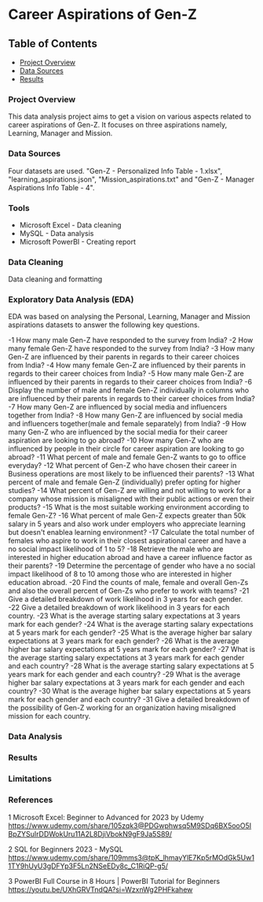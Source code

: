 # Career Aspirations of Gen-Z

## Table of Contents

- [Project Overview](#project-overview)
- [Data Sources](#data-sources)
- [Results](#results)

### Project Overview

This data analysis project aims to get a vision on various aspects related to career aspirations of Gen-Z. It focuses on three aspirations namely, Learning, Manager and Mission.

### Data Sources

Four datasets are used. "Gen-Z - Personalized Info Table - 1.xlsx", "learning_aspirations.json", "Mission_aspirations.txt" and "Gen-Z - Manager Aspirations Info Table - 4".

### Tools

- Microsoft Excel   - Data cleaning
- MySQL             - Data analysis
- Microsoft PowerBI - Creating report


### Data Cleaning
 
Data cleaning and formatting

### Exploratory Data Analysis (EDA)

EDA was based on analysing the Personal, Learning, Manager and Mission aspirations datasets to answer the following key questions.

-1 How many male Gen-Z have responded to the survey from India?
-2 How many female Gen-Z have responded to the survey from India?
-3 How many Gen-Z are influenced by their parents in regards to their career choices from India?
-4 How many female Gen-Z are influenced by their parents in regards to their career choices from India?
-5 How many male Gen-Z are influenced by their parents in regards to their career choices from India?
-6 Display the number of male and female Gen-Z individually in columns who are influenced by their parents in regards to their career choices from India?
-7 How many Gen-Z are influenced by social media and influencers together from India?
-8 How many Gen-Z are influenced by social media and influencers together(male and female separately) from India?
-9 How many Gen-Z who are influenced by the social media for their career aspiration are looking to go abroad?
-10 How many Gen-Z who are influenced by people in their circle for career aspiration are looking to go abroad?
-11 What percent of male and female Gen-Z wants to go to office everyday? 
-12 What percent of Gen-Z who have chosen their career in Business operations are most likely to be influenced their parents?
-13 What percent of male and female Gen-Z (individually) prefer opting for higher studies?
-14 What percent of Gen-Z are willing and not willing to work for a company whose mission is misaligned with their public actions or even their products?
-15 What is the most suitable working environment according to female Gen-Z?
-16 What percent of male Gen-Z expects greater than 50k salary in 5 years and also work under employers who appreciate learning but doesn't enablea learning environment?
-17 Calculate the total number of females who aspire to work in their closest aspirational career and have a no social impact likelihood of 1 to 5?
-18 Retrieve the male who are interested in higher education abroad and have a career influence factor as their parents?
-19 Determine the percentage of gender who have a no social impact likelihood of 8 to 10 among those who are interested in higher education abroad.
-20 Find the counts of male, female and overall Gen-Zs and also the overall percent of Gen-Zs who prefer to work with teams?
-21 Give a detailed breakdown of work likelihood in 3 years for each gender.
-22 Give a detailed breakdown of work likelihood in 3 years for each country.
-23 What is the average starting salary expectations at 3 years mark for each gender?
-24 What is the average starting salary expectations at 5 years mark for each gender?
-25 What is the average higher bar salary expectations at 3 years mark for each gender?
-26 What is the average higher bar salary expectations at 5 years mark for each gender?
-27 What is the average starting salary expectations at 3 years mark for each gender and each country?
-28 What is the average starting salary expectations at 5 years mark for each gender and each country?
-29 What is the average higher bar salary expectations at 3 years mark for each gender and each country?
-30 What is the average higher bar salary expectations at 5 years mark for each gender and each country?
-31 Give a detailed breakdown of the possibility of Gen-Z working for an organization having misaligned mission for each country.


### Data Analysis

### Results

### Limitations

### References
1 Microsoft Excel: Beginner to Advanced for 2023 by Udemy 
   https://www.udemy.com/share/105zqk3@PDGwphwsq5M9SDq6BX5ooO5IBpZYSuIrDDWokUru11A2L8DjiVbokN9gF9Ja5S89/
   
2 SQL for Beginners 2023 - MySQL
   https://www.udemy.com/share/109mms3@tpK_lhmayYlE7Kp5rMOdGk5Uw11TY9hUyU3gDFYp3F5Ln2NSeEDy8c_C1RiQP-g5/
   
3 PowerBI Full Course in 8 Hours | PowerBI Tutorial for Beginners
   https://youtu.be/UXhGRVTndQA?si=WzxnWg2PHFkahew
   

